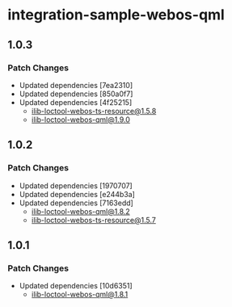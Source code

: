 # integration-sample-webos-qml

## 1.0.3

### Patch Changes

- Updated dependencies [7ea2310]
- Updated dependencies [850a0f7]
- Updated dependencies [4f25215]
  - ilib-loctool-webos-ts-resource@1.5.8
  - ilib-loctool-webos-qml@1.9.0

## 1.0.2

### Patch Changes

- Updated dependencies [1970707]
- Updated dependencies [e244b3a]
- Updated dependencies [7163edd]
  - ilib-loctool-webos-qml@1.8.2
  - ilib-loctool-webos-ts-resource@1.5.7

## 1.0.1

### Patch Changes

- Updated dependencies [10d6351]
  - ilib-loctool-webos-qml@1.8.1
